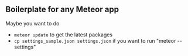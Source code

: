 ## Boilerplate for any Meteor app

Maybe you want to do
- `meteor update` to get the latest packages
- `cp settings_sample.json settings.json` if you want to run "meteor --settings"
